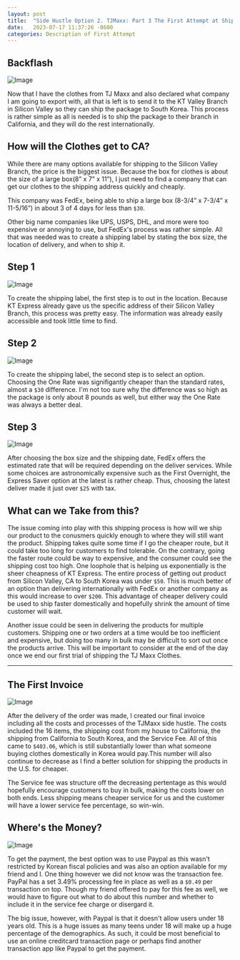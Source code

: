 ```yaml
---
layout: post
title:  "Side Hustle Option 2. TJMaxx: Part 3 The First Attempt at Shipping with KT Express + creating the first invoice"
date:   2023-07-17 11:37:26 -0600
categories: Description of First Attempt
---
```


## Backflash

![Image](https://res.cloudinary.com/dsdmfz9bs/image/upload/v1689126587/kt-about_c9t8f3.jpg)

Now that I have the clothes from TJ Maxx and also declared what company I am going to export with, all that is left is to send it to the KT Valley Branch in Silicon Valley so they can ship the package to South Korea. This process is rather simple as all is needed is to ship the package to their branch in California, and they will do the rest internationally.

## How will the Clothes get to CA?

While there are many options available for shipping to the Silicon Valley Branch, the price is the biggest issue. Because the box for clothes is about the size of a large box(8” x 7” x 11”), I just need to find a company that can get our clothes to the shipping address quickly and cheaply.

This company was FedEx, being able to ship a large box (8-3/4” x 7-3/4” x 11-5/16”) in about 3 of 4 days for less than `$30`.

Other big name companies like UPS, USPS, DHL, and more were too expensive or annoying to use, but FedEx's process was rather simple. All that was needed was to create a shipping label by stating the box size, the location of delivery, and when to ship it.

## Step 1

![Image](https://res.cloudinary.com/dsdmfz9bs/image/upload/v1689731457/Screen_Shot_2023-07-18_at_7.12.25_PM_ldkm7v.png)

To create the shipping label, the first step is to out in the location. Because KT Express already gave us the specific address of their Silicon Valley Branch, this process was pretty easy. The information was already easily accessible and took little time to find.

## Step 2

![Image](https://res.cloudinary.com/dsdmfz9bs/image/upload/v1689731223/Screen_Shot_2023-07-18_at_7.12.35_PM_ypckcb.png)

To create the shipping label, the second step is to select an option. Choosing the One Rate was signifigantly cheaper than the standard rates, almost a `$30` difference. I'm not too sure why the difference was so high as the package is only about 8 pounds as well, but either way the One Rate was always a better deal.

## Step 3

![Image](https://res.cloudinary.com/dsdmfz9bs/image/upload/v1689731607/Screen_Shot_2023-07-18_at_7.53.09_PM_ybriua.png)

After choosing the box size and the shipping date, FedEx offers the estimated rate that will be required depending on the deliver services. While some choices are astronomically expensive such as the First Overnight, the Express Saver option at the latest is rather cheap. Thus, choosing the latest deliver made it just over `$25` with tax.

## What can we Take from this?

The issue coming into play with this shipping process is how will we ship our product to the conusmers quickly enough to where they will still want the product. Shipping takes quite some time if I go the cheaper route, but it could take too long for customers to find tolerable. On the contrary, going the faster route could be way to expensive, and the consumer could see the shipping cost too high. One loophole that is helping us exponentially is the sheer cheapness of KT Express. The entire process of getting out product from Silicon Valley, CA to South Korea was under `$50`. This is much better of an option than delivering internationally with FedEx or another company as this would increase to over `$200`. This advantage of cheaper delivery could be used to ship faster domestically and hopefully shrink the amount of time customer will wait.

Another issue could be seen in delivering the products for multiple customers. Shipping one or two orders at a time would be too inefficient and expensive, but doing too many in bulk may be difficult to sort out once the products arrive. This will be important to consider at the end of the day once we end our first trial of shipping the TJ Maxx Clothes.

---

## The First Invoice

![Image](https://res.cloudinary.com/dsdmfz9bs/image/upload/v1690421483/Screen_Shot_2023-07-26_at_7.31.14_PM_knjagc.png)

After the delivery of the order was made, I created our final invoice including all the costs and processes of the TJMaxx side hustle. The costs included the 16 items, the shipping cost from my house to California, the shipping from California to South Korea, and the Service Fee. All of this came to `$403.06`, which is still substantially lower than what someone buying clothes domestically in Korea would pay.This number will also continue to decrease as I find a better solution for shipping the products in the U.S. for cheaper.

The Service fee was structure off the decreasing pertentage as this would hopefully encourage customers to buy in bulk, making the costs lower on both ends. Less shipping means cheaper service for us and the customer will have a lower service fee percentage, so win-win.

## Where's the Money?

![Image](https://res.cloudinary.com/dsdmfz9bs/image/upload/v1690422161/Screen_Shot_2023-07-26_at_7.42.27_PM_upiyc7.png)

To get the payment, the best option was to use Paypal as this wasn't restricted by Korean fiscal policies and was also an option available for my friend and I. One thing however we did not know was the transaction fee. PayPal has a set 3.49% processing fee in place as well as a `$0.49` per transaction on top. Though my friend offered to pay for this fee as well, we would have to figure out what to do about this number and whether to include it in the service fee charge or disergard it.

The big issue, however, with Paypal is that it doesn't allow users under 18 years old. This is a huge issues as many teens under 18 will make up a huge percentage of the demographics. As such, it could be most beneficial to use an online creditcard transaction page or perhaps find another transaction app like Paypal to get the payment.
